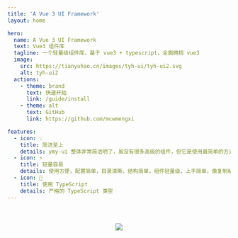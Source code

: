 ```yaml
---
title: 'A Vue 3 UI Framework'
layout: home

hero:
  name: A Vue 3 UI Framework
  text: Vue3 组件库
  tagline: 一个轻量级组件库，基于 vue3 + typescript，全面拥抱 vue3
  image:
    src: https://tianyuhao.cn/images/tyh-ui/tyh-ui2.svg
    alt: tyh-ui2
  actions:
    - theme: brand
      text: 快速开始
      link: /guide/install
    - theme: alt
      text: GitHub
      link: https://github.com/mcwmengxi

features:
  - icon: 💡
    title: 简洁至上
    details: ymy-ui 整体非常简洁明了，虽没有很多高级的组件，但它是使用最简单的方式达到实用的效果。
  - icon: ⚡️
    title: 轻量容易
    details: 使用方便，配置简单，目录清晰，结构简单，组件轻量级，上手简单，像复制粘贴一样容易。
  - icon: 🔑
    title: 使用 TypeScript
    details: 严格的 TypeScript 类型
---
```

<div align="center" style="margin-top: 50px">
<img src="https://readme-typing-svg.herokuapp.com?font=Fira+Code&size=30&pause=1000&center=true&vCenter=true&width=435&lines=%E6%84%BF%E6%88%91%E5%A6%82%E9%95%BF%E9%A3%8E%EF%BC%8C%E6%B8%A1%E5%90%9B%E8%A1%8C%E4%B8%87%E9%87%8C%E3%80%82" />

</div>
<!-- Placeholder -->